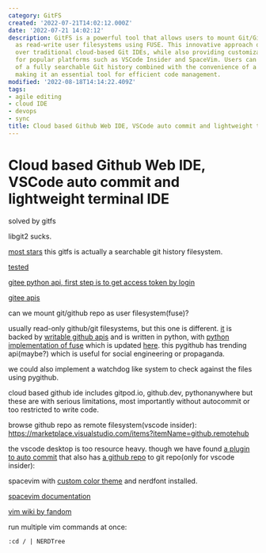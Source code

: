 ```yaml
---
category: GitFS
created: '2022-07-21T14:02:12.000Z'
date: '2022-07-21 14:02:12'
description: GitFS is a powerful tool that allows users to mount Git/GitHub repos
  as read-write user filesystems using FUSE. This innovative approach offers advantages
  over traditional cloud-based Git IDEs, while also providing customization resources
  for popular platforms such as VSCode Insider and SpaceVim. Users can enjoy the benefits
  of a fully searchable Git history combined with the convenience of a local filesystem,
  making it an essential tool for efficient code management.
modified: '2022-08-18T14:14:22.409Z'
tags:
- agile editing
- cloud IDE
- devops
- sync
title: Cloud based Github Web IDE, VSCode auto commit and lightweight terminal IDE
---
```


# Cloud based Github Web IDE, VSCode auto commit and lightweight terminal IDE

solved by gitfs

libgit2 sucks.

[most stars](https://github.com/presslabs/gitfs)
this gitfs is actually a searchable git history filesystem.

[tested](https://github.com/semk/GitFS)

[gitee python api, first step is to get access token by login](https://gitee.com/wuyu15255872976/gitee-python-client/tree/master/gitee_client/apis)

[gitee apis](https://gitee.com/api/v5/swagger#/postV5ReposOwnerRepoContentsPath)

can we mount git/github repo as user filesystem(fuse)?

usually read-only github/git filesystems, but this one is different. [it](https://github.com/danishprakash/githubfs) is backed by [writable github apis](https://pygithub.readthedocs.io/en/latest/examples/Repository.html#update-a-file-in-the-repository) and is written in python, with [python implementation of fuse](https://github.com/terencehonles/fusepy) which is updated [here](https://github.com/fusepy/fusepy). this pygithub has trending api(maybe?) which is useful for social engineering or propaganda.

we could also implement a watchdog like system to check against the files using pygithub.

cloud based github ide includes gitpod.io, github.dev, pythonanywhere but these are with serious limitations, most importantly without autocommit or too restricted to write code.

browse github repo as remote filesystem(vscode insider):
https://marketplace.visualstudio.com/items?itemName=github.remotehub

the vscode desktop is too resource heavy. though we have found [a plugin to auto commit](https://marketplace.visualstudio.com/items?itemName=emjio.git-auto-commit) that also has [a github repo](https://github.com/emjio/git-auto-commit) to git repo(only for vscode insider):

spacevim with [custom color theme](https://github.com/jordst/colorscheme) and nerdfont installed.

[spacevim documentation](https://spacevim.org/documentation/)

[vim wiki by fandom](https://vim.fandom.com/wiki)

run multiple vim commands at once:
```vimscript
:cd / | NERDTree
```

